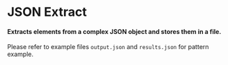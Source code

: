 # JSON Extract
#### Extracts elements from a complex JSON object and stores them in a file.
Please refer to example files `output.json` and `results.json` for pattern example.